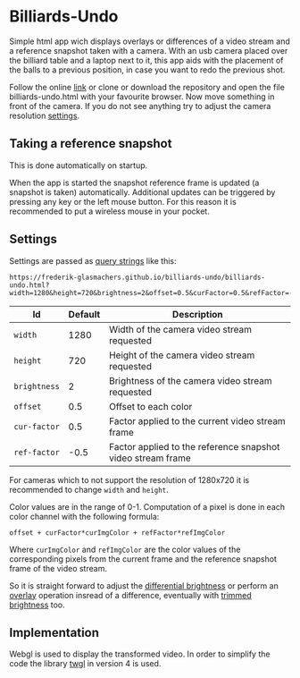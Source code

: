# Billiards-Undo

Simple html app wich displays overlays or differences of a video stream and a reference snapshot taken with a camera.
With an usb camera placed over the billiard table and a laptop next to it, this app aids with the placement of the balls to a previous position, in case you want to redo the previous shot.

Follow the online [link](https://frederik-glasmachers.github.io/billiards-undo/billiards-undo.html?offset=0.5&curFactor=0.5&refFactor=-0.5) or clone or download the repository and open the file billiards-undo.html with your favourite browser. Now move something in front of the camera. If you do not see anything try to adjust the camera resolution [settings](#settings).

## Taking a reference snapshot

This is done automatically on startup.

When the app is started the snapshot reference frame is updated (a snapshot is taken) automatically.
Additional updates can be triggered by pressing any key or the left mouse button.
For this reason it is recommended to put a wireless mouse in your pocket.

## Settings

Settings are passed as [query strings](https://en.wikipedia.org/wiki/Query_string) like this:

    https://frederik-glasmachers.github.io/billiards-undo/billiards-undo.html?width=1280&height=720&brightness=2&offset=0.5&curFactor=0.5&refFactor=-0.5

| Id           | Default | Description                                                 |
| ------------ | ------- | ----------------------------------------------------------- |
| `width`      | 1280    | Width of the camera video stream requested                  |
| `height`     | 720     | Height of the camera video stream requested                 |
| `brightness` | 2       | Brightness of the camera video stream requested             |
| `offset`     | 0.5     | Offset to each color                                        |
| `cur-factor`  | 0.5     | Factor applied to the current video stream frame            |
| `ref-factor`  | -0.5    | Factor applied to the reference snapshot video stream frame |

For cameras which to not support the resolution of 1280x720 it is recommended to change `width` and `height`.

Color values are in the range of 0-1. Computation of a pixel is done in each color channel with the following formula:

    offset + curFactor*curImgColor + refFactor*refImgColor

Where `curImgColor` and `refImgColor` are the color values of the corresponding pixels from the current frame and the reference snapshot frame of the video stream.

So it is straight forward to adjust the [differential brightness](https://frederik-glasmachers.github.io/billiards-undo/billiards-undo.html?curFactor=1&refFactor=-1) or perform an [overlay](https://frederik-glasmachers.github.io/billiards-undo/billiards-undo.html?offset=0&curFactor=0.5&refFactor=0.5) operation insread of a difference, eventually with [trimmed brightness](https://frederik-glasmachers.github.io/billiards-undo/billiards-undo.html?offset=0&curFactor=1&refFactor=1) too.

## Implementation

Webgl is used to display the transformed video.
In order to simplify the code the library [twgl](https://twgljs.org/) in version 4 is used.
